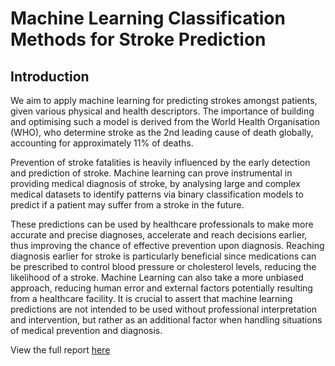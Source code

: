 # Machine Learning Classification Methods for Stroke Prediction

## Introduction

We aim to apply machine learning for predicting strokes amongst patients, given various physical and health descriptors. The importance of building and optimising such a model is derived from the World Health Organisation (WHO), who determine stroke as the 2nd leading cause of death globally, accounting for approximately 11% of deaths.

Prevention of stroke fatalities is heavily influenced by the early detection and prediction of stroke. Machine learning can prove instrumental in providing medical diagnosis of stroke, by analysing large and complex medical datasets to identify patterns via binary classification models to predict if a patient may suffer from a stroke in the future.

These predictions can be used by healthcare professionals to make more accurate and precise diagnoses, accelerate and reach decisions earlier, thus improving the chance of effective prevention upon diagnosis. Reaching diagnosis earlier for stroke is particularly beneficial since medications can be prescribed to control blood pressure or cholesterol levels, reducing the likelihood of a stroke. Machine Learning can also take a more unbiased approach, reducing human error and external factors potentially resulting from a healthcare facility. It is crucial to assert that machine learning predictions are not intended to be used without professional interpretation and intervention, but rather as an additional factor when handling situations of medical prevention and diagnosis.

View the full report [here](https://github.com/jain-hl/stroke-classification/blob/main/stroke-classification-report.pdf)
